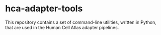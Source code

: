 # hca-adapter-tools

This repository contains a set of command-line utilities, written in Python, that are used in the Human Cell Atlas adapter pipelines.

